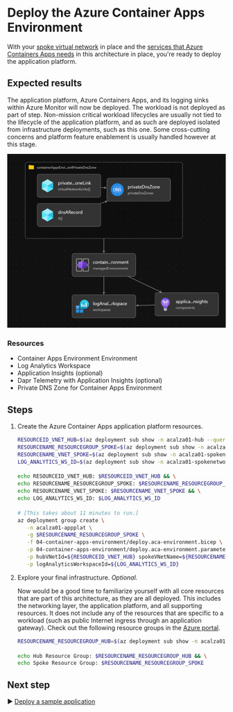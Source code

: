 # Deploy the Azure Container Apps Environment

With your [spoke virtual network](../02-spoke/README.md) in place and the [services that Azure Containers Apps needs](../03-supporting-services/README.md) in this architecture in place, you're ready to deploy the application platform.

## Expected results

The application platform, Azure Containers Apps, and its logging sinks within Azure Monitor will now be deployed. The workload is not deployed as part of step. Non-mission critical workload lifecycles are usually not tied to the lifecycle of the application platform, and as such are deployed isolated from infrastructure deployments, such as this one. Some cross-cutting concerns and platform feature enablement is usually handled however at this stage.

![A picture of the resources of this architecture, now with the application platform.](./media/container-apps-environment.png)

### Resources

- Container Apps Environment Environment
- Log Analytics Workspace
- Application Insights (optional)
- Dapr Telemetry with Application Insights (optional)
- Private DNS Zone for Container Apps Environment

## Steps

1. Create the Azure Container Apps application platform resources.

   ```bash
   RESOURCEID_VNET_HUB=$(az deployment sub show -n acalza01-hub --query properties.outputs.hubVNetId.value -o tsv)
   RESOURCENAME_RESOURCEGROUP_SPOKE=$(az deployment sub show -n acalza01-spokenetwork --query properties.outputs.spokeResourceGroupName.value -o tsv)
   RESOURCENAME_VNET_SPOKE=$(az deployment sub show -n acalza01-spokenetwork --query properties.outputs.spokeVNetName.value -o tsv)
   LOG_ANALYTICS_WS_ID=$(az deployment sub show -n acalza01-spokenetwork --query properties.outputs.logAnalyticsWorkspaceId.value -o tsv)

   echo RESOURCEID_VNET_HUB: $RESOURCEID_VNET_HUB && \
   echo RESOURCENAME_RESOURCEGROUP_SPOKE: $RESOURCENAME_RESOURCEGROUP_SPOKE && \
   echo RESOURCENAME_VNET_SPOKE: $RESOURCENAME_VNET_SPOKE && \
   echo LOG_ANALYTICS_WS_ID: $LOG_ANALYTICS_WS_ID

   # [This takes about 11 minutes to run.]
   az deployment group create \
      -n acalza01-appplat \
      -g $RESOURCENAME_RESOURCEGROUP_SPOKE \
      -f 04-container-apps-environment/deploy.aca-environment.bicep \
      -p 04-container-apps-environment/deploy.aca-environment.parameters.jsonc \
      -p hubVNetId=${RESOURCEID_VNET_HUB} spokeVNetName=${RESOURCENAME_VNET_SPOKE} enableApplicationInsights=true enableDaprInstrumentation=true \
      -p logAnalyticsWorkspaceId=${LOG_ANALYTICS_WS_ID}
   ```

1. Explore your final infrastructure. *Optional.*

   Now would be a good time to familiarize yourself with all core resources that are part of this architecture, as they are all deployed. This includes the networking layer, the application platform, and all supporting resources. It does not include any of the resources that are specific to a workload (such as public Internet ingress through an application gateway). Check out the following resource groups in the [Azure portal](https://portal.azure.com).

   ```bash
   RESOURCENAME_RESOURCEGROUP_HUB=$(az deployment sub show -n acalza01-hub --query properties.outputs.resourceGroupName.value -o tsv)

   echo Hub Resource Group: $RESOURCENAME_RESOURCEGROUP_HUB && \
   echo Spoke Resource Group: $RESOURCENAME_RESOURCEGROUP_SPOKE
   ```

## Next step

:arrow_forward: [Deploy a sample application](../05-hello-world-sample-app/README.md)
